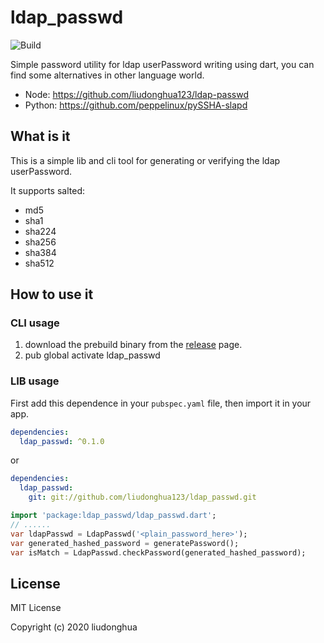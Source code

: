# ldap_passwd

![Build](https://github.com/liudonghua123/ldap_passwd/workflows/Build/badge.svg)

Simple password utility for ldap userPassword writing using dart, you can find some alternatives in other language world.

- Node: https://github.com/liudonghua123/ldap-passwd
- Python: https://github.com/peppelinux/pySSHA-slapd

## What is it

This is a simple lib and cli tool for generating or verifying the ldap userPassword.

It supports salted:

- md5
- sha1
- sha224
- sha256
- sha384
- sha512

## How to use it

### CLI usage

1. download the prebuild binary from the [release](https://github.com/liudonghua123/ldap_passwd/releases) page.
2. pub global activate ldap_passwd

### LIB usage

First add this dependence in your `pubspec.yaml` file, then import it in your app.

```yaml
dependencies:
  ldap_passwd: ^0.1.0
```

or

```yaml
dependencies:
  ldap_passwd:
    git: git://github.com/liudonghua123/ldap_passwd.git
```

```dart
import 'package:ldap_passwd/ldap_passwd.dart';
// ......
var ldapPasswd = LdapPasswd('<plain_password_here>');
var generated_hashed_password = generatePassword();
var isMatch = LdapPasswd.checkPassword(generated_hashed_password);
```

## License

MIT License

Copyright (c) 2020 liudonghua
